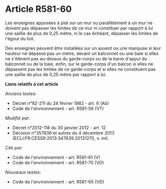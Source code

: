 # Article R581-60

Les enseignes apposées à plat sur un mur ou parallèlement à un mur ne doivent pas dépasser les limites de ce mur ni
constituer par rapport à lui une saillie de plus de 0,25 mètre, ni le cas échéant, dépasser les limites de l'égout du toit.

Des enseignes peuvent être installées sur un auvent ou une marquise si leur hauteur ne dépasse pas un mètre, devant un
balconnet ou une baie si elles ne s'élèvent pas au-dessus du garde-corps ou de la barre d'appui du balconnet ou de la baie,
enfin, sur le garde-corps d'un balcon si elles ne dépassent pas les limites de ce garde-corps et si elles ne constituent pas
une saillie de plus de 0,25 mètre par rapport à lui.

**Liens relatifs à cet article**

_Anciens textes_:

  - Décret n°82-211 du 24 février 1982 - art. 6 (Ab)
  - Code de l'environnement - art. R581-56 (VT)

_Modifié par_:

  - Décret n°2012-118 du 30 janvier 2012 - art. 12
  - Décision n°357839 et autres du 4 décembre 2013 (ECLI:FR:CESSR:2013:347639.20131211), v. init.

_Cité par_:

  - Code de l'environnement - art. R581-61 (V)
  - Code de l'environnement - art. R581-70 (VD)

_Nouveaux textes_:

  - Code de l'environnement - art. R581-65 (VD)

